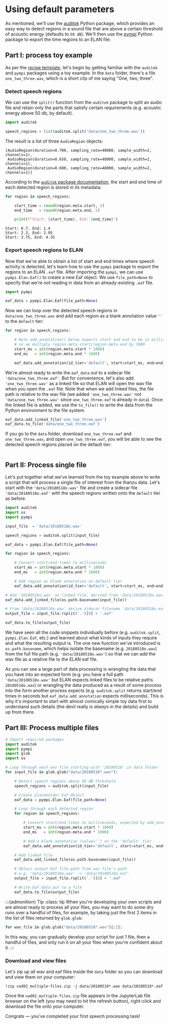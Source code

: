 # Using default parameters

As mentioned, we'll use the [auditok](https://github.com/amsehili/auditok) Python package, which provides an easy way to detect regions in a sound file that are above a certain threshold of acoustic energy (defaults to `50 dB`). 
We'll then use the [pympi](https://dopefishh.github.io/pympi/index.html) Python package to export the time regions to an ELAN file.

## Part I: process toy example

As per the [recipe template](../02_environment/04_recipe-template.md), let's begin by getting familiar with the `auditok` and `pympi` packages using a toy example.
In the `data` folder, there's a file `one_two_three.wav`, which is a short clip of me saying "One, two, three".

### Detect speech regions

We can use the `split()` function from the `auditok` package to split an audio file and retain only the parts that satisfy certain requirements (e.g. acoustic energy above 50 db, by default).

```python
import auditok

speech_regions = list(auditok.split('data/one_two_three.wav'))
```

The result is a list of three `AudioRegion` objects:

```
[AudioRegion(duration=0.700, sampling_rate=48000, sample_width=2, channels=1),
 AudioRegion(duration=0.650, sampling_rate=48000, sample_width=2, channels=1),
 AudioRegion(duration=0.600, sampling_rate=48000, sample_width=2, channels=1)]
```

According to the [`auditok` package documentation](https://auditok.readthedocs.io/en/latest/examples.html#basic-split-example), the start and end time of each detected region is stored in its metadata:

```python
for region in speech_regions:

    start_time = round(region.meta.start, 2)
    end_time   = round(region.meta.end, 2)

    print(f"Start: {start_time}, End: {end_time}")
```

```
Start: 0.7, End: 1.4
Start: 2.3, End: 2.95
Start: 3.75, End: 4.35
```

### Export speech regions to ELAN

Now that we're able to obtain a list of start and end times where speech activity is detected, let's learn how to use the `pympi` package to export the regions to an ELAN `.eaf` file.
After importing the `pympi`, we can use `pympi.Elan.Eaf()` to create a new Eaf object.
We use `file_path=None` to specify that we're *not* reading in data from an already-existing `.eaf` file.

```python
import pympi

eaf_data = pympi.Elan.Eaf(file_path=None)
```

Now we can loop over the detected speech regions in `data/one_two_three.wav` and add each region as a blank annotation value `''` to the `default` tier:

```python
for region in speech_regions:

    # Note add_annotation() below expects start and end to be in milliseconds
    # so we multiply region.meta.start/region.meta.end by 1000
    start_ms = int(region.meta.start * 1000)
    end_ms   = int(region.meta.end * 1000)

    eaf_data.add_annotation(id_tier='default', start=start_ms, end=end_ms, value='')
```

We're almost ready to write the `eaf_data` out to a sidecar file `'data/one_two_three.eaf'`.
But for convenience, let's also add `'one_two_three.wav'` as a linked file so that ELAN will open the wav file when you open the `.eaf` file.
Note that when we add linked files, the file path is relative to the wav file (we added `'one_two_three.wav'` not `'data/one_two_three.wav'` since `one_two_three.eaf` is already in `data`).
Once the linked file is added, we use the `to_file()` to write the data from the Python environment to the file system.

```python
eaf_data.add_linked_file('one_two_three.wav')
eaf_data.to_file('data/one_two_three.eaf')
```

If you go to the `data` folder, download `one_two_three.eaf` and `one_two_three.wav`, and open `one_two_three.eaf`, you will be able to see the detected speech regions placed on the default tier:

```{figure} vad_one-two-three.png
```

## Part II: Process single file

Let's put together what we've learned from the toy example above to write a script that will process a single file of interest from the Ihanzu data.
Let's start with the `'data/20180518o.wav'` file and create a sidecar file `'data/20180518o.eaf'` with the speech regions written onto the `default` tier as before.

```python
import auditok
import os
import pympi

input_file  = 'data/20180518o.wav'

speech_regions = auditok.split(input_file)

eaf_data = pympi.Elan.Eaf(file_path=None)

for region in speech_regions:

    # Convert start/end times to milliseconds
    start_ms = int(region.meta.start * 1000)
    end_ms   = int(region.meta.end * 1000)

    # Add region as blank annotation on default tier
    eaf_data.add_annotation(id_tier='default', start=start_ms, end=end_ms, value='')

# Add '20180518o.wav' as linked file, derived from 'data/20180518o.wav' using os.path.basename()
eaf_data.add_linked_file(os.path.basename(input_file))

# From 'data/20180518o.wav' derive sidecar filename 'data/20180518o.eaf'
output_file = input_file.rsplit('.')[0] + '.eaf'

eaf_data.to_file(output_file)
```

We have seen all the code snippets individually before (e.g. `auditok.split`, `pympi.Elan.Eaf`, etc.) and learned about what kinds of inputs they require and what the resulting output is.
The one new function we've introduced is `os.path.basename`, which helps isolate the basename (e.g. `20180518o.wav`) from the full file path (e.g. `'data/20180518o.wav'`) so that we can add the wav file as a relative file to the ELAN eaf file.

As you can see a large part of data processing is wrangling the data that you have into an expected form (e.g. you have a full path `'data/20180518o.wav'` but ELAN expects linked files to be relative paths `20180518o.wav`) or wrangling the data produced as a result of some process into the form another process expects (e.g. `auditok.split` returns start/end times in seconds but `eaf_data.add_annotation` expects milliseconds).
This is why it's important to start with almost comically simple toy data first to understand such details (the devil really is *always* in the details) and build up from there.

## Part III: Process multiple files

```python
# Import required packages
import auditok
import pympi
import glob
import os

# Loop through each wav file starting with '20180518' in data folder
for input_file in glob.glob("data/20180518*.wav"):

    # Detect speech regions above 50 dB threshold
    speech_regions = auditok.split(input_file)

    # Create placeholder Eaf Object
    eaf_data = pympi.Elan.Eaf(file_path=None)

    # Loop through each detected region 
    for region in speech_regions:

        # Convert start/end times to milliseconds, expected by add_annotation()
        start_ms = int(region.meta.start * 1000)
        end_ms   = int(region.meta.end * 1000)

        # Add a blank annotation (value='') on the 'default' tier
        eaf_data.add_annotation(id_tier='default', start=start_ms, end=end_ms, value='')

    # Add linked file
    eaf_data.add_linked_file(os.path.basename(input_file))

    # Obtain output Eaf file path from wav file's path
    # e.g. 'data/20180518o.wav' -> 'data/20180518o.eaf'
    output_file = input_file.rsplit('.')[0] + '.eaf'

    # Write Eaf data out to a file
    eaf_data.to_file(output_file)
```

:::{admonition} Tip
:class: tip
When you're developing your own scripts and are almost ready to process all your files, you may want to do some dry runs over a handful of files, for example, by taking just the first 2 items in the list of files returned by `glob.glob`:

```python
for wav_file in glob.glob("data/20180518*.wav")[:2]:
```

In this way, you can gradually develop your script for just 1 file, then a handful of files, and only run it on all your files when you're confident about it.
:::

### Download and view files

Let's zip up all wav and eaf files inside the `data` folder so you can download and view them on your computer:

```
!zip vad02_multiple-files.zip -j data/20180518*.wav data/20180518*.eaf
```

Once the `vad02_multiple-files.zip` file appears in the JupyterLab file browser on the left (you may need to hit the refresh button), right-click and download the file onto your computer. 

Congrats — you've completed your first speech processing task!
